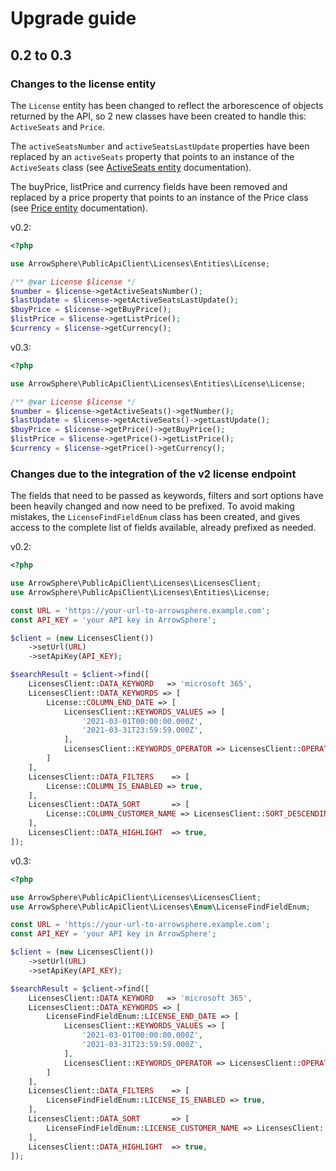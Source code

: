# Upgrade guide

## 0.2 to 0.3

### Changes to the license entity
The ```License``` entity has been changed to reflect the arborescence of objects returned by the API, so 2 new classes have been created to handle this: ```ActiveSeats``` and ```Price```.

The ```activeSeatsNumber``` and ```activeSeatsLastUpdate``` properties have been replaced by an ```activeSeats``` property that points to an instance of the ```ActiveSeats``` class (see [ActiveSeats entity](doc/licenses.md#ActiveSeats) documentation).

The buyPrice, listPrice and currency fields have been removed and replaced by a price property that points to an instance of the Price class (see [Price entity](doc/licenses.md#Price) documentation).

v0.2:
```php
<?php

use ArrowSphere\PublicApiClient\Licenses\Entities\License;

/** @var License $license */
$number = $license->getActiveSeatsNumber();
$lastUpdate = $license->getActiveSeatsLastUpdate();
$buyPrice = $license->getBuyPrice();
$listPrice = $license->getListPrice();
$currency = $license->getCurrency();
```

v0.3:
```php
<?php

use ArrowSphere\PublicApiClient\Licenses\Entities\License\License;

/** @var License $license */
$number = $license->getActiveSeats()->getNumber();
$lastUpdate = $license->getActiveSeats()->getLastUpdate();
$buyPrice = $license->getPrice()->getBuyPrice();
$listPrice = $license->getPrice()->getListPrice();
$currency = $license->getPrice()->getCurrency();
```

### Changes due to the integration of the v2 license endpoint

The fields that need to be passed as keywords, filters and sort options have been heavily changed and now need to be prefixed. To avoid making mistakes, the ```LicenseFindFieldEnum``` class has been created, and gives access to the complete list of fields available, already prefixed as needed.

v0.2:
```php
<?php

use ArrowSphere\PublicApiClient\Licenses\LicensesClient;
use ArrowSphere\PublicApiClient\Licenses\Entities\License;

const URL = 'https://your-url-to-arrowsphere.example.com';
const API_KEY = 'your API key in ArrowSphere';

$client = (new LicensesClient())
    ->setUrl(URL)
    ->setApiKey(API_KEY);

$searchResult = $client->find([
    LicensesClient::DATA_KEYWORD   => 'microsoft 365',
    LicensesClient::DATA_KEYWORDS => [
        License::COLUMN_END_DATE => [
            LicensesClient::KEYWORDS_VALUES => [
                '2021-03-01T00:00:00.000Z',
                '2021-03-31T23:59:59.000Z',
            ],
            LicensesClient::KEYWORDS_OPERATOR => LicensesClient::OPERATOR_BETWEEN,
        ]
    ],
    LicensesClient::DATA_FILTERS    => [
        License::COLUMN_IS_ENABLED => true,
    ],
    LicensesClient::DATA_SORT       => [
        License::COLUMN_CUSTOMER_NAME => LicensesClient::SORT_DESCENDING,
    ],
    LicensesClient::DATA_HIGHLIGHT  => true,
]);
```

v0.3:
```php
<?php

use ArrowSphere\PublicApiClient\Licenses\LicensesClient;
use ArrowSphere\PublicApiClient\Licenses\Enum\LicenseFindFieldEnum;

const URL = 'https://your-url-to-arrowsphere.example.com';
const API_KEY = 'your API key in ArrowSphere';

$client = (new LicensesClient())
    ->setUrl(URL)
    ->setApiKey(API_KEY);

$searchResult = $client->find([
    LicensesClient::DATA_KEYWORD   => 'microsoft 365',
    LicensesClient::DATA_KEYWORDS => [
        LicenseFindFieldEnum::LICENSE_END_DATE => [
            LicensesClient::KEYWORDS_VALUES => [
                '2021-03-01T00:00:00.000Z',
                '2021-03-31T23:59:59.000Z',
            ],
            LicensesClient::KEYWORDS_OPERATOR => LicensesClient::OPERATOR_BETWEEN,
        ]
    ],
    LicensesClient::DATA_FILTERS    => [
        LicenseFindFieldEnum::LICENSE_IS_ENABLED => true,
    ],
    LicensesClient::DATA_SORT       => [
        LicenseFindFieldEnum::LICENSE_CUSTOMER_NAME => LicensesClient::SORT_DESCENDING,
    ],
    LicensesClient::DATA_HIGHLIGHT  => true,
]);

```

